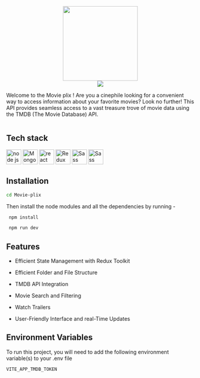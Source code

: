 
<div style="display:flex; flex-direction:column; align-items:center; justify-content:center;">
<img width="200" height="200" src = "https://res.cloudinary.com/dudvqptv0/image/upload/v1692484802/personalPortfolio/MoviePlix-logo_bivzmh.svg">
<img  src = "https://res.cloudinary.com/dudvqptv0/image/upload/v1692484804/personalPortfolio/screen_shots_httoab.png">
<p>Welcome to the Movie plix ! Are you a cinephile looking for a convenient way to access information about your favorite movies? Look no further! This API provides seamless access to a vast treasure trove of movie data using the TMDB (The Movie Database) API.</p>
</div>



## Tech stack

<div style="dispaly:flex;">
<img src="https://www.vectorlogo.zone/logos/nodejs/nodejs-icon.svg" alt="node js" width="40" height="40"/> 

<img src="https://www.vectorlogo.zone/logos/mongodb/mongodb-icon.svg" alt="MongoDB" width="40" height="40"/> 

<img src="https://www.vectorlogo.zone/logos/reactjs/reactjs-icon.svg" alt="react JS" width="40" height="40"/> 

<img src="https://brandeps.com/logo-download/R/Redux-logo-vector-01.svg" alt="Redux" width="40" height="40"/> 

<img src="https://www.vectorlogo.zone/logos/sass-lang/sass-lang-icon.svg" alt="Sass" width="40" height="40"/> 

<img src="https://upload.vectorlogo.zone/logos/javascript/images/239ec8a4-163e-4792-83b6-3f6d96911757.svg" alt="Sass" width="40" height="40"/> 
</div>

<!-- ## Demo -->

<!-- https://main--dreamy-jelly-bf237f.netlify.app -->


## Installation

<!-- To use this app, you'll need to have Node.js , npm and mongoDB installed on your machine. -->

```bash
cd Movie-plix
```
Then install the node modules and all the dependencies by running -

```bash
 npm install
```
```bash
 npm run dev
```
<!-- Change the directory and start the server 

```bash
cd server

```
```bash
 nodemon server.js
```
Change the directory and start the react app

```bash
cd client
``` -->



## Features

- Efficient State Management with Redux Toolkit

- Efficient Folder and File Structure

- TMDB API Integration

- Movie Search and Filtering

- Watch Trailers

-  User-Friendly Interface and real-Time Updates


## Environment Variables

To run this project, you will need to add the following environment variable(s) to your .env file

`VITE_APP_TMDB_TOKEN`




